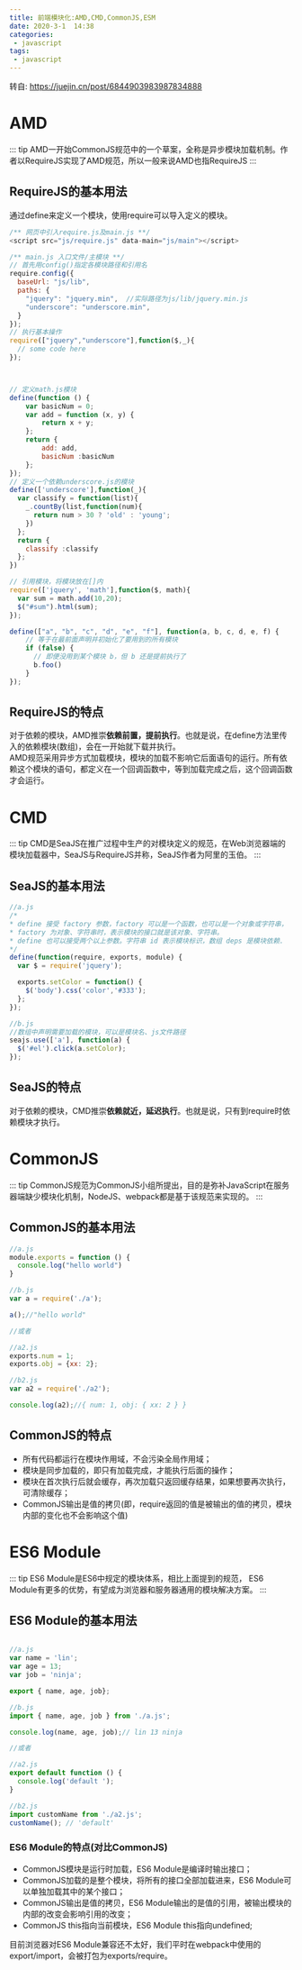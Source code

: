 ```yaml
---
title: 前端模块化:AMD,CMD,CommonJS,ESM
date: 2020-3-1  14:38
categories:
 - javascript
tags:
 - javascript
---
```

转自: https://juejin.cn/post/6844903983987834888

# AMD
:::  tip
AMD一开始CommonJS规范中的一个草案，全称是异步模块加载机制。作者以RequireJS实现了AMD规范，所以一般来说AMD也指RequireJS
:::

## RequireJS的基本用法

通过define来定义一个模块，使用require可以导入定义的模块。
```js
/** 网页中引入require.js及main.js **/
<script src="js/require.js" data-main="js/main"></script>

/** main.js 入口文件/主模块 **/
// 首先用config()指定各模块路径和引用名
require.config({
  baseUrl: "js/lib",
  paths: {
    "jquery": "jquery.min",  //实际路径为js/lib/jquery.min.js
    "underscore": "underscore.min",
  }
});
// 执行基本操作
require(["jquery","underscore"],function($,_){
  // some code here
});



// 定义math.js模块
define(function () {
    var basicNum = 0;
    var add = function (x, y) {
        return x + y;
    };
    return {
        add: add,
        basicNum :basicNum
    };
});
// 定义一个依赖underscore.js的模块
define(['underscore'],function(_){
  var classify = function(list){
    _.countBy(list,function(num){
      return num > 30 ? 'old' : 'young';
    })
  };
  return {
    classify :classify
  };
})

// 引用模块，将模块放在[]内
require(['jquery', 'math'],function($, math){
  var sum = math.add(10,20);
  $("#sum").html(sum);
});

define(["a", "b", "c", "d", "e", "f"], function(a, b, c, d, e, f) { 
    // 等于在最前面声明并初始化了要用到的所有模块
    if (false) {
      // 即便没用到某个模块 b，但 b 还是提前执行了
      b.foo()
    } 
});


```

## RequireJS的特点

对于依赖的模块，AMD推崇**依赖前置，提前执行**。也就是说，在define方法里传入的依赖模块(数组)，会在一开始就下载并执行。<br>
AMD规范采用异步方式加载模块，模块的加载不影响它后面语句的运行。所有依赖这个模块的语句，都定义在一个回调函数中，等到加载完成之后，这个回调函数才会运行。




# CMD
::: tip
CMD是SeaJS在推广过程中生产的对模块定义的规范，在Web浏览器端的模块加载器中，SeaJS与RequireJS并称，SeaJS作者为阿里的玉伯。
:::

## SeaJS的基本用法

```js
//a.js
/*
* define 接受 factory 参数，factory 可以是一个函数，也可以是一个对象或字符串，
* factory 为对象、字符串时，表示模块的接口就是该对象、字符串。
* define 也可以接受两个以上参数。字符串 id 表示模块标识，数组 deps 是模块依赖.
*/
define(function(require, exports, module) {
  var $ = require('jquery');

  exports.setColor = function() {
    $('body').css('color','#333');
  };
});

//b.js
//数组中声明需要加载的模块，可以是模块名、js文件路径
seajs.use(['a'], function(a) {
  $('#el').click(a.setColor);
});
```

## SeaJS的特点
对于依赖的模块，CMD推崇**依赖就近，延迟执行**。也就是说，只有到require时依赖模块才执行。

# CommonJS
::: tip
CommonJS规范为CommonJS小组所提出，目的是弥补JavaScript在服务器端缺少模块化机制，NodeJS、webpack都是基于该规范来实现的。
:::

## CommonJS的基本用法

```js
//a.js
module.exports = function () {
  console.log("hello world")
}

//b.js
var a = require('./a');

a();//"hello world"

//或者

//a2.js
exports.num = 1;
exports.obj = {xx: 2};

//b2.js
var a2 = require('./a2');

console.log(a2);//{ num: 1, obj: { xx: 2 } }

```

## CommonJS的特点
* 所有代码都运行在模块作用域，不会污染全局作用域；
* 模块是同步加载的，即只有加载完成，才能执行后面的操作；
* 模块在首次执行后就会缓存，再次加载只返回缓存结果，如果想要再次执行，可清除缓存；
* CommonJS输出是值的拷贝(即，require返回的值是被输出的值的拷贝，模块内部的变化也不会影响这个值)

# ES6 Module

::: tip
ES6 Module是ES6中规定的模块体系，相比上面提到的规范， ES6 Module有更多的优势，有望成为浏览器和服务器通用的模块解决方案。
:::

## ES6 Module的基本用法

```js

//a.js
var name = 'lin';
var age = 13;
var job = 'ninja';

export { name, age, job};

//b.js
import { name, age, job } from './a.js';

console.log(name, age, job);// lin 13 ninja

//或者

//a2.js
export default function () {
  console.log('default ');
}

//b2.js
import customName from './a2.js';
customName(); // 'default'

```

### ES6 Module的特点(对比CommonJS)

* CommonJS模块是运行时加载，ES6 Module是编译时输出接口；
* CommonJS加载的是整个模块，将所有的接口全部加载进来，ES6 Module可以单独加载其中的某个接口；
* CommonJS输出是值的拷贝，ES6 Module输出的是值的引用，被输出模块的内部的改变会影响引用的改变；
* CommonJS this指向当前模块，ES6 Module this指向undefined;

目前浏览器对ES6 Module兼容还不太好，我们平时在webpack中使用的export/import，会被打包为exports/require。

